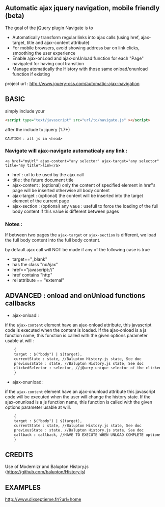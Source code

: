 ## Automatic ajax jquery navigation, mobile friendly (beta)

The goal of the jQuery plugin Navigate is to

*  Automatically transform regular links into ajax calls (using href, ajax-target, title and ajax-content attribute)
*  For mobile browsers, avoid showing address bar on link clicks, smoothing the user experience
*  Enable ajax-onLoad and ajax-onUnload function for each "Page" navigated for having cool transition
*  Manage atomatically the History with those same onload/onunload function if existing

project url : http://www.jquery-css.com/automatic-ajax-navigation

## BASIC
simply include your 

```html
<script type="text/javascript" src="url/to/navigate.js" ></script>
```
after the include to jquery (1.7+)


```CAUTION : all js in <head>  ```

### Navigate will ajax-navigate automaticaly any link :
```
<a href="myUrl" ajax-content="any selector" ajax-target="any selector" title="my title">link</a>
```

* href : url to be used by the ajax call
* title : the future document title
* ajax-content : (optional) only the content of specified element in href's page will be inserted otherwise all body content
* ajax-target : (optional) the content will be inserted into the target element of the current page
* ajax-section : (optional) any vaue : usefull to force the loading of the full body content if this value is different between pages

### Notes : 

If between two pages the `ajax-target` or `ajax-section` is different, we load the full body content into the full body content.

by default ajax call will NOT be made if any of the following case is true

* target=="_blank"
* has the class "noAjax"
* href=="javascript://"
* href contains "http"
* rel attribute == "external"

## ADVANCED : onload and onUnload functions callbacks

* ajax-onload :

if the `ajax-content` element have an ajax-onload attribute, this javascript code is executed when the content is loaded.
If the ajax-onload is a js function name, this function is called with the given options parameter usable at will :

```html
    {
    target : $("body") | $(target), 
    currentState : state, //Balupton History.js state, See doc 
    previousState : state, //Balupton History.js state, See doc 
    clickedSelector : selector, //jQuery unique selector of the clicked element 
    } 
```
* ajax-onunload: 

if the `ajax-content` element have an ajax-onunload attribute this javascript code will be executed when the user will change the history state.
If the ajax-onunload is a js function name, this function is called with the given options parameter usable at will.

```html
    { 
    target : $("body") | $(target), 
    currentState : state, //Balupton History.js state, See doc 
    previousState : state, //Balupton History.js state, See doc 
    callback : callback, //HAVE TO EXECUTE WHEN UNLOAD COMPLETE options.callback(); 
    } 
```
## CREDITS
Use of Modernizr and Balupton History.js (https://github.com/balupton/History.js)

## EXAMPLES
<a href="http://www.dixseptieme.fr/?url=home" target="_blank">http://www.dixseptieme.fr/?url=home</a>
